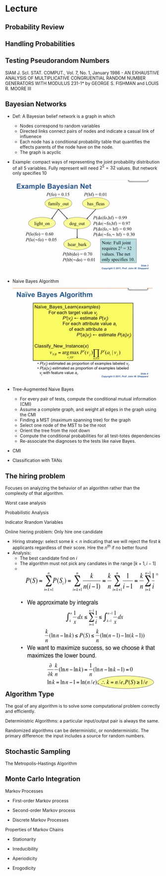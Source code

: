 

# Lecture

## Probability Review

## Handling Probabilities

## Testing Pseudorandom Numbers

SlAM J. ScI. STAT. COMPUT., Vol. 7, No. 1, January 1986 - AN EXHAUSTIVE ANALYSIS OF MULTIPLICATIVE CONGRUENTIAL RANDOM NUMBER GENERATORS WITH MODULUS 231-1* by GEORGE S. FISHMAN and LOUIS R. MOORE III

## Bayesian Networks

- Def: A Bayesian belief network is a graph in which 
  - Nodes correspond to random variables
  - Directed links connect pairs of nodes and indicate a casual link of influenece
  - Each node has a conditional probability table that quantifies the effects parents of the node have on the node. 
  - The graph is acyclic

- Example: compact ways of representing the joint probability distribution of all 5 variables. Fully represent will need $2^5=32$ values. But network only specifies 10

  <img src="Img/w05-01.png" alt="drawing" style="height:300px;"/>

- Naive Bayes Algorithm

  <img src="Img/w05-02.png" alt="drawing" style="height:300px;"/>

- Tree-Augmented Naive Bayes
  - For every pair of tests, compute the conditional mutual information (CMI)
  - Assume a complete graph, and weight all edges in the graph using the CMI
  - Finding a MST (maximum spanning tree) for the graph
  - Select one node of the MST to be the root
  - Orient the tree from the root down
  - Compute the conditional probabilities for all test-totes dependencies
  - Re-associate the diagnoses to the tests like naive Bayes. 
- CMI

- Classification with TANs

## The hiring problem

Focuses on analyzing the behavior of an algorithm rather than the complexity of that algorithm.

Worst case analysis

Probabilistic Analysis

Indicator Rrandom Variables

Online hiering problem: Only hire one candidate

- Hiring strategy: select some $k<n$ indicating that we will reject the first $k$ applicants regardless of their score. Hire the $n^{th}$ if no better found
- Analysis:
  - The best candidate find on $i$
  - The algorithm must not pick any candiates in the range $[k+1, i-1]$
  - <img src="Img/w05-03.png" align='left' alt="drawing" style="height:100px;"/>
  - <img src="Img/w05-04.png" align='left' alt="drawing" style="height:300px;"/>

 

## Algorithm Type

The goal of any algorithm is to solve some computational problem correctly and efficiently.

Deterministric Algorithms: a particular input/output pair is always the same.

Randomized algorithms can be deterministic, or nondeterministic.  The primary difference: the input includes a source for random numbers.

## Stochastic Sampling

The Metropolis-Hastings Algorithm

## Monte Carlo Integration

Markov Processes

- First-order Markov process

- Second-order Markov process

- Discrete Markov Processes

Properties of Markov Chains

- Stationarity
- Irreducibility
- Aperiodicity

- Erogodicity
